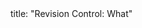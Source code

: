 <frontmatter>
title: "Revision Control: What"
</frontmatter>

<include src="navbar.md" boilerplate />

<include src="unit-inPage-asFlat.md" boilerplate />